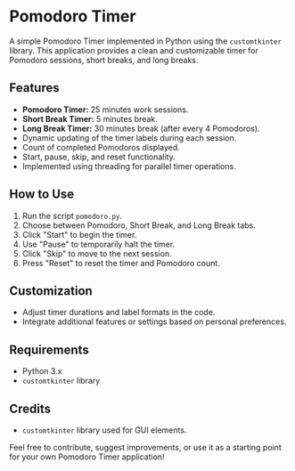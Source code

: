 # Pomodoro Timer

A simple Pomodoro Timer implemented in Python using the `customtkinter` library. This application provides a clean and customizable timer for Pomodoro sessions, short breaks, and long breaks.

## Features

- **Pomodoro Timer:** 25 minutes work sessions.
- **Short Break Timer:** 5 minutes break.
- **Long Break Timer:** 30 minutes break (after every 4 Pomodoros).
- Dynamic updating of the timer labels during each session.
- Count of completed Pomodoros displayed.
- Start, pause, skip, and reset functionality.
- Implemented using threading for parallel timer operations.

## How to Use

1. Run the script `pomodoro.py`.
2. Choose between Pomodoro, Short Break, and Long Break tabs.
3. Click "Start" to begin the timer.
4. Use "Pause" to temporarily halt the timer.
5. Click "Skip" to move to the next session.
6. Press "Reset" to reset the timer and Pomodoro count.

## Customization

- Adjust timer durations and label formats in the code.
- Integrate additional features or settings based on personal preferences.

## Requirements

- Python 3.x
- `customtkinter` library

## Credits

- `customtkinter` library used for GUI elements.

Feel free to contribute, suggest improvements, or use it as a starting point for your own Pomodoro Timer application!

